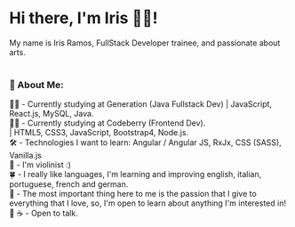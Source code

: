 <h1> Hi there, I'm Iris 🧟‍♀️! </h1>
My name is Iris Ramos, FullStack Developer trainee, and passionate about arts. <br><br>

<h3> 💬 About Me: </h3>

👩‍🎓 - Currently studying at Generation (Java Fullstack Dev) | JavaScript, React.js, MySQL, Java. <br>
👩‍🎓 - Currently studying at Codeberry (Frontend Dev).<br> | HTML5, CSS3, JavaScript, Bootstrap4, Node.js.<br>
🛠 - Technologies I want to learn: Angular / Angular JS, RxJx, CSS (SASS), Vanilla.js <br>
🎻 - I'm violinist :)<br> 
🍀 - I really like languages, I'm learning and improving english, italian, portuguese, french and german. <br>
💙 - The most important thing here to me is the passion that I give to everything that I love, so, I'm open to learn about anything I'm interested in! 🌱
☕ - Open to talk.<br><br>

